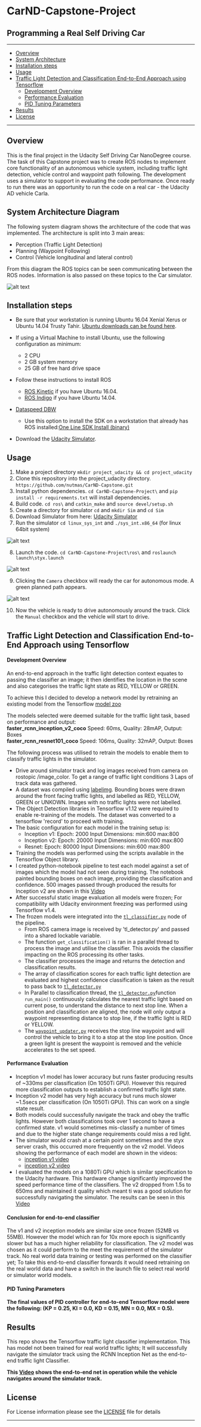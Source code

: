 # CarND-Capstone-Project
## Programming a Real Self Driving Car

---

[//]: # (Image References)

[image1]: ./support/structure.png "Program Structure"
[image2]: ./support/SimulatorStartUp.png "Simulator Welcome"
[image3]: ./support/SimlatorStarted.png "Simulator Running"
[image4]: ./support/FullyRunning.png "Fully Running"


- [Overview](#sec-2)
- [System Architecture](#sec-3)
- [Installation steps](#sec-4)
- [Usage](#sec-5)
- [Traffic Light Detection and Classification End-to-End Approach using Tensorflow](#sec-6)
  - [Development Overview](#sec-6-1)
  - [Performance Evaluation](#sec-6-2)
  - [PID Tuning Parameters](#sec-6-3)
- [Results](#sec-7)
- [License](#sec-8)

---

## Overview<a id="sec-2"></a>

This is the final project in the Udacity Self Driving Car NanoDegree course. The task of this Capstone project was to create ROS nodes to implement core functionality of an autonomous vehicle system, including traffic light detection, vehicle control and waypoint path following. The development uses a simulator to support in evaluating the code performance. Once ready to run there was an opportunity to run the code on a real car - the Udacity AD vehicle Carla.

## System Architecture Diagram<a id="sec-3"></a>

The following system diagram shows the architecture of the code that was implemented. The architecture is split into 3 main areas:

- Perception (Traffic Light Detection)
- Planning (Waypoint Following)
- Control (Vehicle longitudinal and lateral control)

From this diagram the ROS topics can be seen communicating between the ROS nodes. Information is also passed on these topics to the Car simulator.


![alt text][image1]


## Installation steps<a id="sec-4"></a>

* Be sure that your workstation is running Ubuntu 16.04 Xenial Xerus or Ubuntu 14.04 Trusty Tahir. [Ubuntu downloads can be found here](https://www.ubuntu.com/download/desktop).
* If using a Virtual Machine to install Ubuntu, use the following configuration as minimum:
  * 2 CPU
  * 2 GB system memory
  * 25 GB of free hard drive space

* Follow these instructions to install ROS
  * [ROS Kinetic](http://wiki.ros.org/kinetic/Installation/Ubuntu) if you have Ubuntu 16.04.
  * [ROS Indigo](http://wiki.ros.org/indigo/Installation/Ubuntu) if you have Ubuntu 14.04.
* [Dataspeed DBW](https://bitbucket.org/DataspeedInc/dbw_mkz_ros)
  * Use this option to install the SDK on a workstation that already has ROS installed:[One Line SDK Install (binary)](https://bitbucket.org/DataspeedInc/dbw_mkz_ros/src/81e63fcc335d7b64139d7482017d6a97b405e250/ROS_SETUP.md?fileviewer=file-view-default)
* Download the [Udacity Simulator](https://github.com/udacity/CarND-Capstone/releases).

## Usage<a id="sec-5"></a>

1. Make a project directory `mkdir project_udacity && cd project_udacity`
2. Clone this repository into the project_udacity directory. `https://github.com/nutmas/CarND-Capstone.git`
3. Install python dependencies. `cd CarND-Capstone-Project\` and `pip install -r requirements.txt` will install dependencies.
4. Build code. `cd ros\` and `catkin_make` and `source devel/setup.sh`
5. Create a directory for simulator `cd` and `mkdir Sim` and `cd Sim`
6. Download Simulator from here: [Udacity Simulator](https://github.com/udacity/CarND-Capstone/releases)
7. Run the simulator `cd linux_sys_int` and `./sys_int.x86_64` (for linux 64bit system)

![alt text][image2]


8. Launch the code. `cd CarND-Capstone-Project\ros\` and `roslaunch launch\styx.launch`

![alt text][image3]

9. Clicking the `Camera` checkbox will ready the car for autonomous mode. A green planned path appears.

![alt text][image4]

10. Now the vehicle is ready to drive autonomously around the track. Click the `Manual` checkbox and the vehicle will start to drive.


## Traffic Light Detection and Classification End-to-End Approach using Tensorflow<a id="sec-6"></a>

#### Development Overview<a id="sec-6-1"></a>

An end-to-end approach in the traffic light detection context equates to passing the classifier an image; it then identifies the location in the scene
and also categorises the traffic light state as RED, YELLOW or GREEN.

To achieve this I decided to develop a network model by retraining an existing model from the Tensorflow [model zoo](https://github.com/tensorflow/models/blob/master/research/object_detection/g3doc/detection_model_zoo.md)

The models selected were deemed suitable for the traffic light task, based on performance and output:  
**faster_rcnn_inception_v2_coco** Speed: 60ms, Quality: 28mAP, Output: Boxes  
**faster_rcnn_resnet101_coco** Speed: 106ms, Quality: 32mAP, Output: Boxes

The following process was utilised to retrain the models to enable them to classify traffic lights in the simulator.

- Drive around simulator track and log images received from camera on rostopic /image_color. To get a range of traffic light conditions 3 Laps of track data was gathered.
- A dataset was compiled using [labelimg](https://github.com/tzutalin/labelImg). Bounding boxes were drawn around the front facing traffic lights, and labelled as RED, YELLOW, GREEN or UNKOWN. Images with no traffic lights were not labelled.
- The Object Detection libraries in Tensorflow v1.12 were required to enable re-training of the models. The dataset was converted to a tensorflow 'record' to proceed with training.
- The basic configuration for each model in the training setup is:
    - Inception v1: Epoch: 2000 Input Dimensions: min:600 max:800
    - Inception v2: Epoch: 20000 Input Dimensions: min:600 max:800
    - Resnet: Epoch: 80000 Input Dimensions: min:600 max:800
- Training the models was performed using the scripts available in the Tensorflow Object library.
- I created python-notebook pipeline to test each model against a set of images which the model had not seen during training. The notebook painted bounding boxes on each image, providing the classification and confidence. 500 images passed through produced the results for Inception v2 are shown in this [Video](https://www.youtube.com/watch?v=1QT6ahoyVDY&t=124s)
- After successful static image evaluation all models were frozen; For compatibility with Udacity environment freezing was performed using Tensorflow v1.4.
- The frozen models were integrated into the [`tl_classifier.py`](https://github.com/nutmas/CapstoneProject-AutoWheels/blob/TensorBranch/ros/src/tl_detector/light_classification/tl_classifier.py) node of the pipeline.  
    - From ROS camera image is received by 'tl_detector.py' and passed into a shared lockable variable.
    - The function `get_classification()` is ran in a parallel thread to process the image and utilise the classifier. This avoids the classifier impacting on the ROS processing its other tasks.
    - The classifier processes the image and returns the detection and classification results.
    - The array of classification scores for each traffic light detection are evaluated and highest confidence classification is taken as the result to pass back to [`tl_detector.py`](https://github.com/nutmas/CapstoneProject-AutoWheels/blob/TensorBranch/ros/src/tl_detector/tl_detector.py)
    - In Parallel to classification thread, the [`tl_detector.py`](https://github.com/nutmas/CapstoneProject-AutoWheels/blob/TensorBranch/ros/src/tl_detector/tl_detector.py)function `run_main()` continuously calculates the nearest traffic light based on current pose, to understand the distance to next stop line. When a position and classification are aligned, the node will only output a waypoint representing distance to stop line, if the traffic light is RED or YELLOW.
    - The [`waypoint_updater.py`](https://github.com/nutmas/CapstoneProject-AutoWheels/blob/TensorBranch/ros/src/waypoint_updater/waypoint_updater.py) receives the stop line waypoint and will control the vehicle to bring it to a stop at the stop line position. Once a green light is present the waypoint is removed and the vehicle accelerates to the set speed.

#### Performance Evaluation<a id="sec-6-2"></a>

- Inception v1 model has lower accuracy but runs faster producing results of ~330ms per classification (On 1050Ti GPU). However this required more classification outputs to establish a confirmed traffic light state.
- Inception v2 model has very high accuracy but runs much slower ~1.5secs per classification (On 1050Ti GPU). This can work on a single state result.
- Both models could successfully navigate the track and obey the traffic lights. However both classifications took over 1 second to have a confirmed state. v1 would sometimes mis-classify a number of times and due to the higher state change requirements could miss a red light.
- The simulator would crash at a certain point sometimes and the styx server crash, this occurred more frequently on the v2 model. Videos showing the performance of each model are shown in the videos:
    + [inception v1 video](https://www.youtube.com/watch?v=G_5z3RUoplA)
    + [inception v2 video](https://www.youtube.com/watch?v=eRHMHTRL228&t=4s)
- I evaluated the models on a 1080Ti GPU which is similar specification to the Udacity hardware. This hardware change significantly improved the speed performance time of the classifiers. The v2 dropped from 1.5s to 650ms and maintained it quality which meant ti was a good solution for successfully navigating the simulator. The results can be seen in this [Video](https://www.youtube.com/watch?v=OaNf-dULUBw)
    
#### Conclusion for end-to-end classifier
The v1 and v2 inception models are similar size once frozen (52MB vs 55MB). However the model which ran for 10x more epoch is significantly slower but has a much higher reliability for classification. The v2 model was chosen as it could perform to the meet the requirement of the simulator track.
No real world data training or testing was performed on the classifier yet;
To take this end-to-end classifier forwards it would need retraining on the real world data and have a switch in the launch file to select real world or simulator world models.

#### PID Tuning Parameters<a id="sec-6-3"></a>

**The final values of PID controller for end-to-end Tensorflow model were the following: (KP = 0.25, KI = 0.0, KD = 0.15, MN = 0.0, MX = 0.5).**


## Results<a id="sec-7"></a>

This repo shows the Tensorflow traffic light classifier implementation. This has model not been trained for real world traffic lights; It will successfully navigate the simulator track using the RCNN Inception Net as the end-to-end traffic light Classifier.  

**This [Video](https://www.youtube.com/watch?v=HVy0eSQZLXA) shows the end-to-end net in operation while the vehicle navigates around the simulator track.**


## License<a id="sec-8"></a>

For License information please see the [LICENSE](./LICENSE) file for details

---

